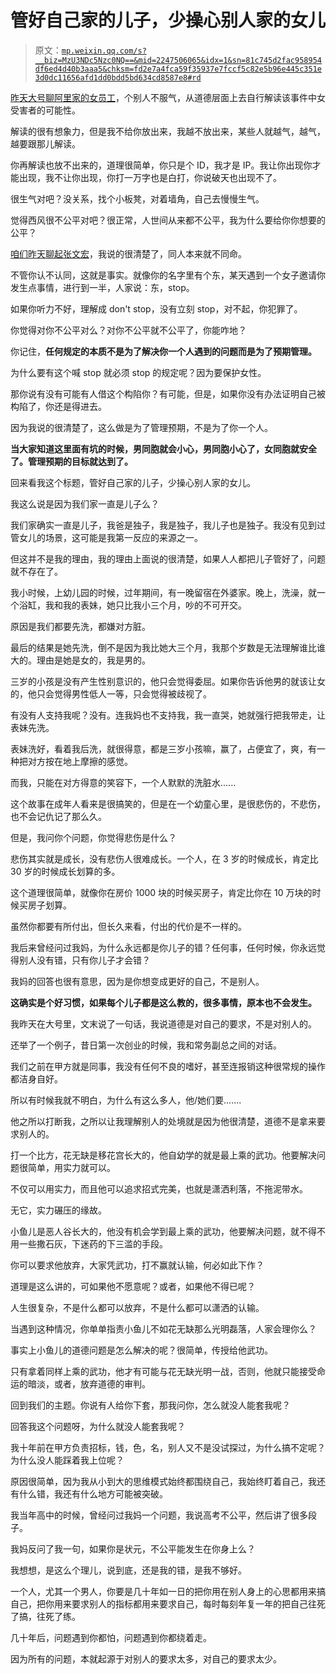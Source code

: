 # 管好自己家的儿子，少操心别人家的女儿

> 原文：[`mp.weixin.qq.com/s?__biz=MzU3NDc5Nzc0NQ==&mid=2247506065&idx=1&sn=81c745d2fac958954df6ed4d40b3aaa5&chksm=fd2e7a4fca59f35937e7fccf5c82e5b96e445c351e3d0dc11656afd1dd0bdd5bd634cd8587e8#rd`](http://mp.weixin.qq.com/s?__biz=MzU3NDc5Nzc0NQ==&mid=2247506065&idx=1&sn=81c745d2fac958954df6ed4d40b3aaa5&chksm=fd2e7a4fca59f35937e7fccf5c82e5b96e445c351e3d0dc11656afd1dd0bdd5bd634cd8587e8#rd)

[昨天大号聊阿里家的女员工](https://mp.weixin.qq.com/s?__biz=MzU0MjYwNDU2Mw==&mid=2247500521&idx=2&sn=94b7faf728a6247b61585f525a040aaf&chksm=fb1aae95cc6d27830da1ce5cf567991d0836a07690ffbfed7fc9ff7078d6bd231afb05000935&token=489197486&lang=zh_CN&scene=21#wechat_redirect)，个别人不服气，从道德层面上去自行解读该事件中女受害者的可能性。 

解读的很有想象力，但是我不给你放出来，我越不放出来，某些人就越气，越气，越要跟那儿解读。

你再解读也放不出来的，道理很简单，你只是个 ID，我才是 IP。我让你出现你才能出现，我不让你出现，你打一万字也是白打，你说破天也出现不了。

很生气对吧？没关系，找个小板凳，对着墙角，自己去慢慢生气。

觉得西风很不公平对吧？很正常，人世间从来都不公平，我为什么要给你你想要的公平？

[咱们昨天聊起张文宏](http://mp.weixin.qq.com/s?__biz=MzU3NDc5Nzc0NQ==&mid=2247506037&idx=1&sn=75a0657996196832f0d82c5ea56d4258&chksm=fd2e7aabca59f3bdee5c5a14e43ef91a25c680b2c5d44d33e736d85a84a642a3202bec885516&scene=21#wechat_redirect)，我说的很清楚了，同人本来就不同命。

不管你认不认同，这就是事实。就像你的名字里有个东，某天遇到一个女子邀请你发生点事情，进行到一半，人家说：东，stop。

如果你听力不好，理解成 don't stop，没有立刻 stop，对不起，你犯罪了。

你觉得对你不公平对么？对你不公平就不公平了，你能咋地？

你记住，**任何规定的本质不是为了解决你一个人遇到的问题而是为了预期管理。** 

为什么要有这个喊 stop 就必须 stop 的规定呢？因为要保护女性。 

那你说有没有可能有人借这个构陷你？有可能，但是，如果你没有办法证明自己被构陷了，你还是得进去。

因为我说的很清楚了，这么做是为了管理预期，不是为了你一个人。 

**当大家知道这里面有坑的时候，男同胞就会小心，男同胞小心了，女同胞就安全了。管理预期的目标就达到了。** 

回来看我这个标题，管好自己家的儿子，少操心别人家的女儿。 

我这么说是因为我们家一直是儿子么？ 

我们家确实一直是儿子，我爸是独子，我是独子，我儿子也是独子。我没有见到过管女儿的场景，这可能是我第一反应的来源之一。 

但这并不是我的理由，我的理由上面说的很清楚，如果人人都把儿子管好了，问题就不存在了。

我小时候，上幼儿园的时候，过年期间，有一晚留宿在外婆家。晚上，洗澡，就一个浴缸，我和我的表妹，她只比我小三个月，吵的不可开交。 

原因是我们都要先洗，都嫌对方脏。 

最后的结果是她先洗，倒不是因为我比她大三个月，我那个岁数是无法理解谁比谁大的。理由是她是女的，我是男的。 

三岁的小孩是没有产生性别意识的，他只会觉得委屈。如果你告诉他男的就该让女的，他只会觉得男性低人一等，只会觉得被歧视了。 

有没有人支持我呢？没有。连我妈也不支持我，我一直哭，她就强行把我带走，让表妹先洗。 

表妹洗好，看着我后洗，就很得意，都是三岁小孩嘛，赢了，占便宜了，爽，有一种把对方按在地上摩擦的感觉。

而我，只能在对方得意的笑容下，一个人默默的洗脏水......

这个故事在成年人看来是很搞笑的，但是在一个幼童心里，是很悲伤的，不悲伤，也不会记仇记了那么久。 

但是，我问你个问题，你觉得悲伤是什么？ 

悲伤其实就是成长，没有悲伤人很难成长。一个人，在 3 岁的时候成长，肯定比 30 岁的时候成长划算的多。

这个道理很简单，就像你在房价 1000 块的时候买房子，肯定比你在 10 万块的时候买房子划算。 

虽然你都要有所付出，但长久来看，付出的代价是不一样的。

我后来曾经问过我妈，为什么永远都是你儿子的错？任何事，任何时候，你永远觉得别人没有错，只有你儿子才会错？

我妈的回答也很有意思，因为是你想变成更好的自己，不是别人。 

**这确实是个好习惯，如果每个儿子都是这么教的，很多事情，原本也不会发生。**

我昨天在大号里，文末说了一句话，我说道德是对自己的要求，不是对别人的。 

还举了一个例子，昔日第一次创业的时候，我和常务副总之间的对话。 

我们之前在甲方就是同事，我没有任何不良的嗜好，甚至连报销这种很常规的操作都洁身自好。 

所以有时候我就不明白，为什么有这么多人，他/她们要....... 

他之所以打断我，之所以让我理解别人的处境就是因为他很清楚，道德不是拿来要求别人的。 

打一个比方，花无缺是移花宫长大的，他自幼学的就是最上乘的武功。他要解决问题很简单，用实力就可以。 

不仅可以用实力，而且他可以追求招式完美，也就是潇洒利落，不拖泥带水。 

无它，实力碾压的缘故。

小鱼儿是恶人谷长大的，他没有机会学到最上乘的武功，他要解决问题，就不得不用一些撒石灰，下迷药的下三滥的手段。

你可以要求他放弃，大家凭武功，打不赢就认输，何必如此下作？

道理是这么讲的，可如果他不愿意呢？或者，如果他不得已呢？ 

人生很复杂，不是什么都可以放弃，不是什么都可以潇洒的认输。

当遇到这种情况，你单单指责小鱼儿不如花无缺那么光明磊落，人家会理你么？ 

事实上小鱼儿的道德问题是怎么解决的呢？很简单，传授给他武功。 

只有拿着同样上乘的武功，他才有可能与花无缺光明一战，否则，他就只能接受命运的暗淡，或者，放弃道德的审判。

回到我们的主题。你说有人给你下套，那我问你，怎么就没人能套我呢？ 

回答我这个问题呀，为什么就没人能套我呢？ 

我十年前在甲方负责招标，钱，色，名，别人又不是没试探过，为什么搞不定呢？为什么没人能踩着我上位呢？

原因很简单，因为我从小到大的思维模式始终都围绕自己，我始终盯着自己，我还有什么错，我还有什么地方可能被突破。 

我当年高中的时候，曾经问过我妈一个问题，我说高考不公平，然后讲了很多段子。 

我妈反问了我一句，如果你是状元，不公平能发生在你身上么？

我想想，是这么个理儿，说到底，还是我的错，是我不够好。 

一个人，尤其一个男人，你要是几十年如一日的把你用在别人身上的心思都用来搞自己，把你用来要求别人的指标都用来要求自己，每时每刻年复一年的把自己往死了搞，往死了练。

几十年后，问题遇到你都怕，问题遇到你都绕着走。

因为所有的问题，本就起源于对别人的要求太多，对自己的要求太少。